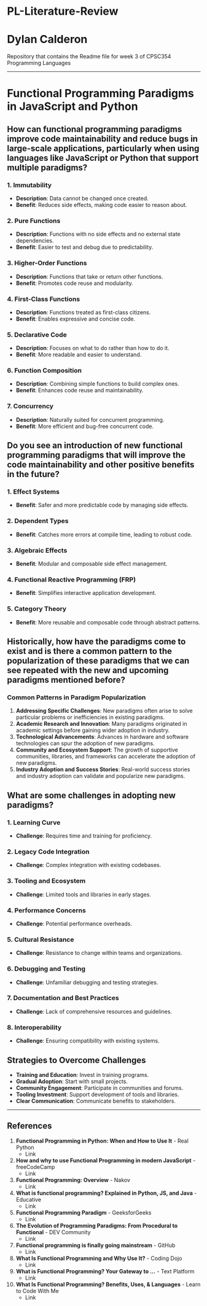 # PL-Literature-Review
# Dylan Calderon
Repository that contains the Readme file for week 3 of CPSC354 Programming Languages


---

# Functional Programming Paradigms in JavaScript and Python

## How can functional programming paradigms improve code maintainability and reduce bugs in large-scale applications, particularly when using languages like JavaScript or Python that support multiple paradigms?

### 1. Immutability
- **Description**: Data cannot be changed once created.
- **Benefit**: Reduces side effects, making code easier to reason about.

### 2. Pure Functions
- **Description**: Functions with no side effects and no external state dependencies.
- **Benefit**: Easier to test and debug due to predictability.

### 3. Higher-Order Functions
- **Description**: Functions that take or return other functions.
- **Benefit**: Promotes code reuse and modularity.

### 4. First-Class Functions
- **Description**: Functions treated as first-class citizens.
- **Benefit**: Enables expressive and concise code.

### 5. Declarative Code
- **Description**: Focuses on what to do rather than how to do it.
- **Benefit**: More readable and easier to understand.

### 6. Function Composition
- **Description**: Combining simple functions to build complex ones.
- **Benefit**: Enhances code reuse and maintainability.

### 7. Concurrency
- **Description**: Naturally suited for concurrent programming.
- **Benefit**: More efficient and bug-free concurrent code.

## Do you see an introduction of new functional programming paradigms that will improve the code maintainability and other positive benefits in the future?

### 1. Effect Systems
- **Benefit**: Safer and more predictable code by managing side effects.

### 2. Dependent Types
- **Benefit**: Catches more errors at compile time, leading to robust code.

### 3. Algebraic Effects
- **Benefit**: Modular and composable side effect management.

### 4. Functional Reactive Programming (FRP)
- **Benefit**: Simplifies interactive application development.

### 5. Category Theory
- **Benefit**: More reusable and composable code through abstract patterns.

## Historically, how have the paradigms come to exist and is there a common pattern to the popularization of these paradigms that we can see repeated with the new and upcoming paradigms mentioned before?

### Common Patterns in Paradigm Popularization

1. **Addressing Specific Challenges**: New paradigms often arise to solve particular problems or inefficiencies in existing paradigms.
2. **Academic Research and Innovation**: Many paradigms originated in academic settings before gaining wider adoption in industry.
3. **Technological Advancements**: Advances in hardware and software technologies can spur the adoption of new paradigms.
4. **Community and Ecosystem Support**: The growth of supportive communities, libraries, and frameworks can accelerate the adoption of new paradigms.
5. **Industry Adoption and Success Stories**: Real-world success stories and industry adoption can validate and popularize new paradigms.

## What are some challenges in adopting new paradigms?

### 1. Learning Curve
- **Challenge**: Requires time and training for proficiency.

### 2. Legacy Code Integration
- **Challenge**: Complex integration with existing codebases.

### 3. Tooling and Ecosystem
- **Challenge**: Limited tools and libraries in early stages.

### 4. Performance Concerns
- **Challenge**: Potential performance overheads.

### 5. Cultural Resistance
- **Challenge**: Resistance to change within teams and organizations.

### 6. Debugging and Testing
- **Challenge**: Unfamiliar debugging and testing strategies.

### 7. Documentation and Best Practices
- **Challenge**: Lack of comprehensive resources and guidelines.

### 8. Interoperability
- **Challenge**: Ensuring compatibility with existing systems.

## Strategies to Overcome Challenges
- **Training and Education**: Invest in training programs.
- **Gradual Adoption**: Start with small projects.
- **Community Engagement**: Participate in communities and forums.
- **Tooling Investment**: Support development of tools and libraries.
- **Clear Communication**: Communicate benefits to stakeholders.

---

## References

1. **Functional Programming in Python: When and How to Use It** - Real Python
   - Link
2. **How and why to use Functional Programming in modern JavaScript** - freeCodeCamp
   - Link
3. **Functional Programming: Overview** - Nakov
   - Link
4. **What is functional programming? Explained in Python, JS, and Java** - Educative
   - Link
5. **Functional Programming Paradigm** - GeeksforGeeks
   - Link
6. **The Evolution of Programming Paradigms: From Procedural to Functional** - DEV Community
   - Link
7. **Functional programming is finally going mainstream** - GitHub
   - Link
8. **What Is Functional Programming and Why Use It?** - Coding Dojo
   - Link
9. **What is Functional Programming? Your Gateway to ...** - Text Platform
   - Link
10. **What Is Functional Programming? Benefits, Uses, & Languages** - Learn to Code With Me
    - Link
